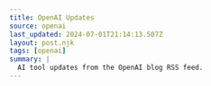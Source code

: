 ```yaml
---
title: OpenAI Updates
source: openai
last_updated: 2024-07-01T21:14:13.507Z
layout: post.njk
tags: [openai]
summary: |
  AI tool updates from the OpenAI blog RSS feed.
---
```

